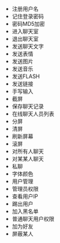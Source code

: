 * 注册用户名
* 记住登录密码
* 密码MD5加密
* 进入聊天室
* 退出聊天室
* 发送聊天文字
* 发送表情
* 发送图片
* 发送音乐
* 发送FLASH
* 发送链接
* 手写输入
* 截屏
* 保存聊天记录
* 在线聊天人员列表
* 分屏
* 清屏
* 刷新屏幕
* 滚屏
* 对所有人聊天
* 对某某人聊天
* 私聊
* 字体颜色
* 用户管理
* 管理员权限
* 查看用户IP
* 踢出用户
* 加入黑名单
* 普通聊天用户权限
* 加为好友
* 屏蔽某人